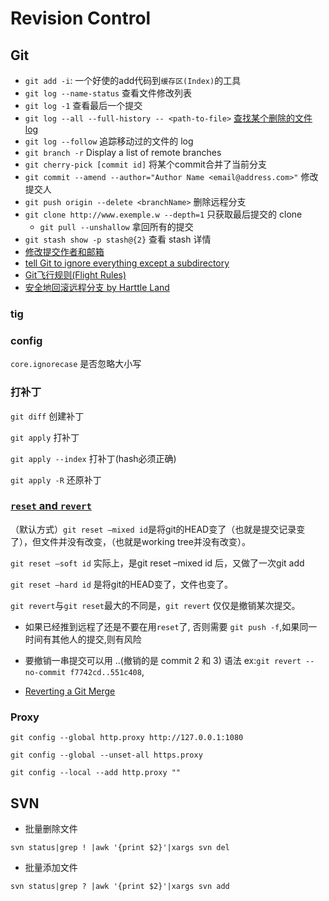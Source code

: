# Revision Control

## Git

* `git add -i`: 一个好使的add代码到`缓存区(Index)`的工具
* `git log --name-status` 查看文件修改列表
* `git log -1` 查看最后一个提交
* `git log --all --full-history -- <path-to-file>` [查找某个删除的文件 log](https://stackoverflow.com/questions/7203515/git-how-to-search-for-a-deleted-file-in-the-project-commit-history)
* `git log --follow` 追踪移动过的文件的 log
* `git branch -r` Display a list of remote branches
* `git cherry-pick [commit id]` 将某个commit合并了当前分支
* `git commit --amend --author="Author Name <email@address.com>"` 修改提交人
* `git push origin --delete <branchName>` 删除远程分支
* `git clone http://www.exemple.w --depth=1` 只获取最后提交的 clone
  * `git pull --unshallow` 拿回所有的提交
* `git stash show -p stash@{2}` 查看 stash 详情
* [修改提交作者和邮箱](http://i.dotidea.cn/2015/04/git-amend-author/)
* [tell Git to ignore everything except a subdirectory](https://stackoverflow.com/questions/5533050/gitignore-exclude-folder-but-include-specific-subfolder)
* [Git飞行规则(Flight Rules)](https://github.com/k88hudson/git-flight-rules/blob/master/README_zh-cn.md)
* [安全地回滚远程分支 by Harttle Land](http://harttle.land/2018/03/12/reset-origin-without-force-push.html)

### tig

### config

`core.ignorecase` 是否忽略大小写

### 打补丁

`git diff` 创建补丁

`git apply` 打补丁

`git apply --index` 打补丁(hash必须正确)

`git apply -R` 还原补丁

### [`reset` and `revert`](http://my.oschina.net/MinGKai/blog/144932)

（默认方式）`git reset –mixed id`是将git的HEAD变了（也就是提交记录变了），但文件并没有改变，（也就是working tree并没有改变）。

`git reset –soft id` 实际上，是git reset –mixed id 后，又做了一次git add

`git reset –hard id` 是将git的HEAD变了，文件也变了。

`git revert`与`git reset`最大的不同是，`git revert` 仅仅是撤销某次提交。

* 如果已经推到远程了还是不要在用`reset`了, 否则需要 `git push -f`,如果同一时间有其他人的提交,则有风险

* 要撤销一串提交可以用 <commit1>..<commit3>(撤销的是 commit 2 和 3) 语法 ex:`git revert --no-commit f7742cd..551c408`,

* [Reverting a Git Merge](https://mijingo.com/blog/reverting-a-git-merge)

### Proxy

`git config --global http.proxy http://127.0.0.1:1080`

`git config --global --unset-all https.proxy`

`git config --local --add http.proxy ""`

## SVN

* 批量删除文件

`svn status|grep ! |awk '{print $2}'|xargs svn del`

* 批量添加文件

`svn status|grep ? |awk '{print $2}'|xargs svn add`

